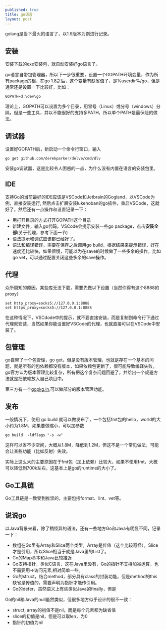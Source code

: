 ```yaml
---
published: true
title: go语言
layout: post
---
```


golang是当下最火的语言了，以1.9版本为例进行记录。


## 安装

安装下载的exe安装包，就自动安装好go语言了。 

go语言自带包管理器，所以下一步很重要，设置一个GOPATH环境变量，作为所有package的根，在go 1.8之后，这个变量有缺省值了，是%userdir%/go，但是通常还是设置一下比较好，比如：

```
GOPATH=d:\dev\go
```
理论上，GOPATH可以设置为多个目录，用冒号（Linux）或分号（windows）分隔，但是一些工具，并以不能很好的支持多PATH，所以单个PATH是最保险的做法。

## 调试器
设置好GOPATH后，新启动一个命令行窗口，输入

```
go get github.com/derekparker/delve/cmd/dlv
```
安装go调试器，这是比较令人困惑的一点，为什么没有内置在语言的安装包里。

## IDE

支持Go的当前最好的IDE应该是VSCode和Jetbrain的Gogland，以VSCode为例，直接安装运行, 然后点击扩展安装lukehoban的go插件，重启VSCode，这就好了，然后还有一点操作和设置记录一下：

* 用打开目录的方式打开GOPATH这个目录
* 新建文件，输入go代码，VSCode会提示安装一些go package，点击**安装全部**(关于代理，参考下面一节)
* 语法提示和调试应该都已经好了。
* 语法和编译错误，需要在保存之后调用go build，根据结果来提示错误，好在速度还比较快，如果很慢，可能以为在save的时候做了一些多余的操作，比如go vet，可以通过配置关闭这些多余的save操作。


## 代理

众所周知的原因，某些库无法下载，需要先做以下设置（当然你得有这个8888的proxy）

```
set http_proxy=socks5://127.0.0.1:8888
set https_proxy=socks5://127.0.0.1:8888
```
在这种情况下，VSCdode中的提示，就不要直接安装，而是复制到命令行下通过代理就安装，当然如果你能设置好VSCode的代理，也就直接可以在VSCode中安装了。

## 包管理
go自带了一个包管理，go get，但是没有版本管理，也就是存在一个基本的问题，就是所有的包依赖都没有版本，如果依赖包更新了，很可能导致编译失败，go官方认为版本管理比较复杂，所有把这个复杂问题回避了，并给出一个规避方法就是把依赖放入自己项目中。

第三方有一个[gopkg.in](https://gopkg.in),可以做部分的版本管理功能。

## 发布
一般情况下，使用 go build 就可以做发布了，一个包括fmt包的hello，world的大小约为1.8M，如果要做缩小，可以加参数

```
go build  -ldflags "-s -w"
```

这样可以省不少空间，大概从1.8M，降低到1.2M，但这不是一个常见做法，可能会让某些功能（比如反射）失效。

实际上这么大的主要原因在于fmt包（加上依赖）比较大，如果不使用fmt，大概可以降低到700k左右，这基本上是go的runtime的大小了。

## Go工具链
Go工具链是一致受到推崇的，主要包括format、lint、vet等。

## 说说go
以Java背景来看，除了稍怪异的语法，还有一些地方Go和Java有明显不同，记录一下：

* 数组在Go里有Array和Slice两个类型，Array是传值（这个比较奇怪），Slice才是引用，所以Slice相当于就是Java里的List了。
* Go的Map基本和Java比较接近
* Go支持指针，类似C语言，这在Java里没有，Go的指针不支持加减运算，也不需要用->访问元素,相对简单一些。
* Go的struct，结合method，部分具有class的封装功能，但是method的this缺省是传值的，需要声明为指针才能传引用。
* Go的defer，虽然语义上有些类似Java的finally，但是

Go的nil和Java的null虽然类似，但很多地方似乎设计的很不一致：
- struct, array的初值不是nil，而是每个元素都为缺省值
- slice的初值是nil，但是可以取len，为0
- 指针的初值为nil
